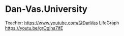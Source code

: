 # Dan-Vas.University
Teacher: https://www.youtube.com/@DanVas LifeGraph https://youtu.be/grOgjha7ifE
